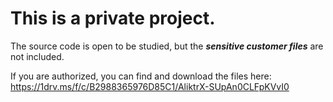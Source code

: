 # This is a private project.

The source code is open to be studied, but the _**sensitive customer files**_ are not included. 

If you are authorized, you can find and download the files here:
https://1drv.ms/f/c/B2988365976D85C1/AliktrX-SUpAn0CLFpKVvI0
